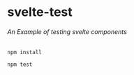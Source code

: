 # svelte-test

###### An Example of testing svelte components


```
npm install
```
```
npm test
```


